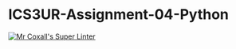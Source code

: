 # ICS3UR-Assignment-04-Python

[![Mr Coxall's Super Linter](https://github.com/lucas-debruyn/ICS3U-Unit2-02-Python/workflows/Mr%20Coxall's%20Super%20Linter/badge.svg)](https://github.com/lucas-debruyn/ICS3U-Unit2-02-Python/actions/)
